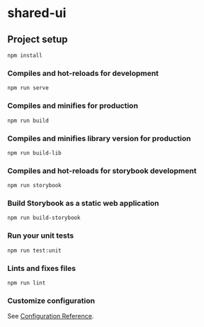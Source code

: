 # shared-ui

## Project setup
```
npm install
```

### Compiles and hot-reloads for development
```
npm run serve
```

### Compiles and minifies for production
```
npm run build
```

### Compiles and minifies library version for production
```
npm run build-lib
```

### Compiles and hot-reloads for storybook development
```
npm run storybook
```

### Build Storybook as a static web application
```
npm run build-storybook
```

### Run your unit tests
```
npm run test:unit
```

### Lints and fixes files
```
npm run lint
```

### Customize configuration
See [Configuration Reference](https://cli.vuejs.org/config/).
